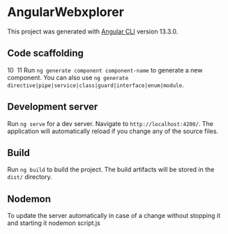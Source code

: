 # AngularWebxplorer

This project was generated with [Angular CLI](https://github.com/angular/angular-cli) version 13.3.0.
## Code scaffolding
10
​
11
Run `ng generate component component-name` to generate a new component. You can also use `ng generate directive|pipe|service|class|guard|interface|enum|module`.
## Development server

Run `ng serve` for a dev server. Navigate to `http://localhost:4200/`. The application will automatically reload if you change any of the source files.


## Build

Run `ng build` to build the project. The build artifacts will be stored in the `dist/` directory.


## Nodemon

To update the server automatically in case of a change without stopping it and starting it
nodemon script.js
